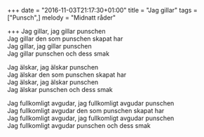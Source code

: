 +++
date = "2016-11-03T21:17:30+01:00"
title = "Jag gillar"
tags = ["Punsch",]
melody = "Midnatt råder"

+++
Jag gillar, jag gillar punschen  
Jag gillar den som punschen skapat har  
Jag gillar, jag gillar punschen  
Jag gillar punschen och dess smak

Jag älskar, jag älskar punschen  
Jag älskar den som punschen skapat har  
Jag älskar, jag älskar punschen  
Jag älskar punschen och dess smak

Jag fullkomligt avgudar, jag fullkomligt avgudar punschen  
Jag fullkomligt avgudar den som punschen skapat har  
Jag fullkomligt avgudar, jag fullkomligt avgudar punschen  
Jag fullkomligt avgudar punschen och dess smak
